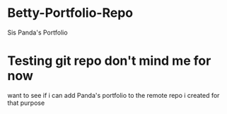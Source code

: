 # Betty-Portfolio-Repo
Sis Panda's Portfolio

# Testing git repo don't mind me for now

want to see if i can add Panda's portfolio to the remote repo i created for that purpose